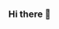 ### Hi there 👋

<!--
**DanielVagner/DanielVagner** is a ✨ _special_ ✨ repository because its `README.md` (this file) appears on your GitHub profile.

Here are some ideas to get you started:

- 🔭 I’m currently working on ...
- 🌱 I’m currently learning NestJS
- 👯 I’m looking to collaborate on Findtastic mobile app
- 📫 How to reach me: Linkedin: https://www.linkedin.com/in/danielvagner/
-->
